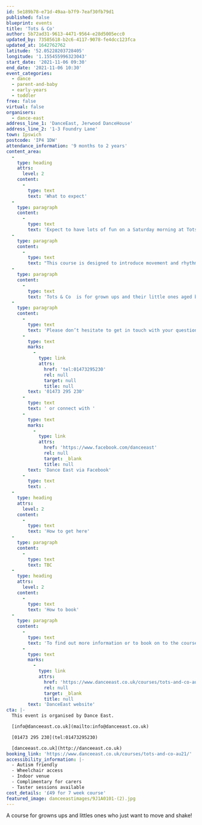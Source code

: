 ```yaml
---
id: 5e189b78-e71d-49aa-b7f9-7eaf30fb79d1
published: false
blueprint: events
title: 'Tots & Co'
author: 5b72ad31-9613-4471-9564-e28d5005ecc0
updated_by: 73585618-b2c6-4117-9078-fe4dcc123fca
updated_at: 1642762762
latitude: '52.05228203728405'
longitude: '1.155455996323043'
start_date: '2021-11-06 09:30'
end_date: '2021-11-06 10:30'
event_categories:
  - dance
  - parent-and-baby
  - early-years
  - toddler
free: false
virtual: false
organisers:
  - dance-east
address_line_1: 'DanceEast, Jerwood DanceHouse'
address_line_2: '1-3 Foundry Lane'
town: Ipswich
postcode: 'IP4 1DW'
attendance_information: '9 months to 2 years'
content_area:
  -
    type: heading
    attrs:
      level: 2
    content:
      -
        type: text
        text: 'What to expect'
  -
    type: paragraph
    content:
      -
        type: text
        text: 'Expect to have lots of fun on a Saturday morning at Tots & Co! '
  -
    type: paragraph
    content:
      -
        type: text
        text: "This course is designed to introduce movement and rhythm to your little ones, whilst using their imagination and having fun. We'll also be using props such as scarves, balls and hoops to introduce co-ordination skills. This is a really fun, friendly and safe environment for you and your little one to explore movement together and hopefully make some memories too!"
  -
    type: paragraph
    content:
      -
        type: text
        text: 'Tots & Co  is for grown ups and their little ones aged between nine months and two years, but you can join up until their third birthday! '
  -
    type: paragraph
    content:
      -
        type: text
        text: 'Please don’t hesitate to get in touch with your questions or if you would like to try a taster session you can call Dance East on '
      -
        type: text
        marks:
          -
            type: link
            attrs:
              href: 'tel:01473295230'
              rel: null
              target: null
              title: null
        text: '01473 295 230'
      -
        type: text
        text: ' or connect with '
      -
        type: text
        marks:
          -
            type: link
            attrs:
              href: 'https://www.facebook.com/danceeast'
              rel: null
              target: _blank
              title: null
        text: 'Dance East via Facebook'
      -
        type: text
        text: .
  -
    type: heading
    attrs:
      level: 2
    content:
      -
        type: text
        text: 'How to get here'
  -
    type: paragraph
    content:
      -
        type: text
        text: TBC
  -
    type: heading
    attrs:
      level: 2
    content:
      -
        type: text
        text: 'How to book'
  -
    type: paragraph
    content:
      -
        type: text
        text: 'To find out more information or to book on to the course please visit the '
      -
        type: text
        marks:
          -
            type: link
            attrs:
              href: 'https://www.danceeast.co.uk/courses/tots-and-co-au21/'
              rel: null
              target: _blank
              title: null
        text: 'DanceEast website'
cta: |-
  This event is organised by Dance East. 

  [info@danceeast.co.uk](mailto:info@danceeast.co.uk)

  [01473 295 230](tel:01473295230)

  [danceeast.co.uk](http://danceeast.co.uk)
booking_link: 'https://www.danceeast.co.uk/courses/tots-and-co-au21/'
accessibility_information: |-
  - Autism friendly
  - Wheelchair access
  - Indoor venue
  - Complimentary for carers
  - Taster sessions available
cost_details: '£49 for 7 week course'
featured_image: danceeastimages/9J1A0101-(2).jpg
---
```

A course for growns ups and littles ones who just want to move and shake!